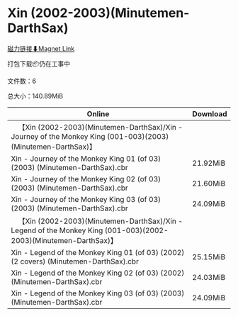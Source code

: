 # Xin (2002-2003)(Minutemen-DarthSax)

[磁力链接⬇Magnet Link](magnet:?xt=urn:btih:25d0119ada0ea3fd09fc4ff5e9f6320a2fd690f2&dn=Xin%20%282002-2003%29%28Minutemen-DarthSax%29)

打包下载📦仍在工事中

文件数：6

总大小：140.89MiB

Online | Download
--- | ---
&emsp;【Xin (2002-2003)(Minutemen-DarthSax)/Xin - Journey of the Monkey King (001-003)(2003)(Minutemen-DarthSax)】 | 
Xin - Journey of the Monkey King 01 (of 03) (2003) (Minutemen-DarthSax).cbr | 21.92MiB
Xin - Journey of the Monkey King 02 (of 03) (2003) (Minutemen-DarthSax).cbr | 21.60MiB
Xin - Journey of the Monkey King 03 (of 03) (2003) (Minutemen-DarthSax).cbr | 24.09MiB
&emsp;【Xin (2002-2003)(Minutemen-DarthSax)/Xin - Legend of the Monkey King (001-003)(2002-2003)(Minutemen-DarthSax)】 | 
Xin - Legend of the Monkey King 01 (of 03) (2002) (2 covers) (Minutemen-DarthSax).cbr | 25.15MiB
Xin - Legend of the Monkey King 02 (of 03) (2002)  (Minutemen-DarthSax).cbr | 24.03MiB
Xin - Legend of the Monkey King 03 (of 03) (2003)  (Minutemen-DarthSax).cbr | 24.09MiB